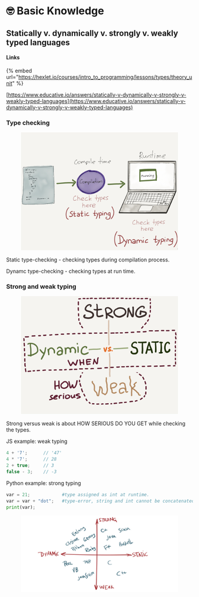 # 🤓 Basic Knowledge

## Statically v. dynamically v. strongly v. weakly typed languages

#### Links

{% embed url="https://hexlet.io/courses/intro_to_programming/lessons/types/theory_unit" %}

[https://www.educative.io/answers/statically-v-dynamically-v-strongly-v-weakly-typed-languages](https://www.educative.io/answers/statically-v-dynamically-v-strongly-v-weakly-typed-languages)

### Type checking

<figure><img src="../.gitbook/assets/изображение (3) (1) (1).png" alt=""><figcaption></figcaption></figure>

Static type-checking - checking types during compilation process.

Dynamc type-checking - checking types at run time.

### Strong and weak typing <a href="#firstheading" id="firstheading"></a>

<figure><img src="../.gitbook/assets/изображение (1) (1).png" alt=""><figcaption></figcaption></figure>

Strong versus weak is about HOW SERIOUS DO YOU GET while checking the types.

JS example: weak typing

```javascript
4 + '7';      // '47'
4 * '7';      // 28
2 + true;     // 3
false - 3;    // -3
```

Python example: strong typing

```python
var = 21;            #type assigned as int at runtime.
var = var + "dot";   #type-error, string and int cannot be concatenated.
print(var);
```

<figure><img src="../.gitbook/assets/изображение (9) (2) (1).png" alt=""><figcaption></figcaption></figure>
